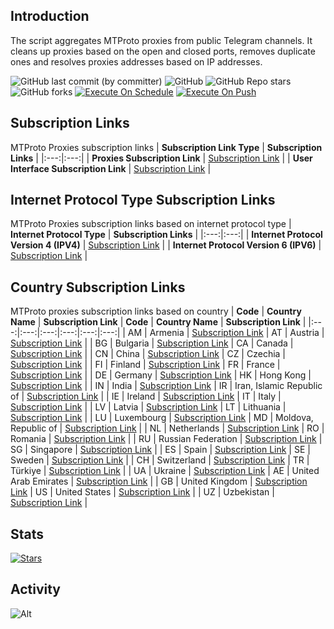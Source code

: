 ## Introduction
The script aggregates MTProto proxies from public Telegram channels. It cleans up proxies based on the open and closed ports, removes duplicate ones and resolves proxies addresses based on IP addresses.

![GitHub last commit (by committer)](https://img.shields.io/github/last-commit/soroushmirzaei/telegram-proxies-collector?label=Last%20Commit&color=%2338914b)
![GitHub](https://img.shields.io/github/license/soroushmirzaei/telegram-proxies-collector?label=License&color=yellow)
![GitHub Repo stars](https://img.shields.io/github/stars/soroushmirzaei/telegram-proxies-collector?label=Stars&color=red&style=flat)
![GitHub forks](https://img.shields.io/github/forks/soroushmirzaei/telegram-proxies-collector?label=Forks&color=blue&style=flat)
[![Execute On Schedule](https://github.com/soroushmirzaei/telegram-proxies-collector/actions/workflows/schedule.yml/badge.svg)](https://github.com/soroushmirzaei/telegram-proxies-collector/actions/workflows/schedule.yml)
[![Execute On Push](https://github.com/soroushmirzaei/telegram-proxies-collector/actions/workflows/push.yml/badge.svg)](https://github.com/soroushmirzaei/telegram-proxies-collector/actions/workflows/push.yml)

## Subscription Links
MTProto Proxies subscription links
| **Subscription Link Type** | **Subscription Links** |
|:---:|:---:|
| **Proxies Subscription Link** | [Subscription Link](https://raw.githubusercontent.com/soroushmirzaei/telegram-proxies-collector/main/proxies) |
| **User Interface Subscription Link** | [Subscription Link](https://soroushmirzaei.github.io/telegram-proxies-collector) |

## Internet Protocol Type Subscription Links
MTProto Proxies subscription links based on internet protocol type
| **Internet Protocol Type** | **Subscription Links** |
|:---:|:---:|
| **Internet Protocol Version 4 (IPV4)** | [Subscription Link](https://raw.githubusercontent.com/soroushmirzaei/telegram-proxies-collector/main/layers/ipv4) |
| **Internet Protocol Version 6 (IPV6)** | [Subscription Link](https://raw.githubusercontent.com/soroushmirzaei/telegram-proxies-collector/main/layers/ipv6) |

## Country Subscription Links
MTProto proxies subscription links based on country
| **Code** | **Country Name** | **Subscription Link** | **Code** | **Country Name** | **Subscription Link** |
|:---:|:---:|:---:|:---:|:---:|:---:|
| AM | Armenia | [Subscription Link](https://raw.githubusercontent.com/soroushmirzaei/telegram-proxies-collector/main/countries/am/proxies) | AT | Austria | [Subscription Link](https://raw.githubusercontent.com/soroushmirzaei/telegram-proxies-collector/main/countries/at/proxies) |
| BG | Bulgaria | [Subscription Link](https://raw.githubusercontent.com/soroushmirzaei/telegram-proxies-collector/main/countries/bg/proxies) | CA | Canada | [Subscription Link](https://raw.githubusercontent.com/soroushmirzaei/telegram-proxies-collector/main/countries/ca/proxies) |
| CN | China | [Subscription Link](https://raw.githubusercontent.com/soroushmirzaei/telegram-proxies-collector/main/countries/cn/proxies) | CZ | Czechia | [Subscription Link](https://raw.githubusercontent.com/soroushmirzaei/telegram-proxies-collector/main/countries/cz/proxies) |
| FI | Finland | [Subscription Link](https://raw.githubusercontent.com/soroushmirzaei/telegram-proxies-collector/main/countries/fi/proxies) | FR | France | [Subscription Link](https://raw.githubusercontent.com/soroushmirzaei/telegram-proxies-collector/main/countries/fr/proxies) |
| DE | Germany | [Subscription Link](https://raw.githubusercontent.com/soroushmirzaei/telegram-proxies-collector/main/countries/de/proxies) | HK | Hong Kong | [Subscription Link](https://raw.githubusercontent.com/soroushmirzaei/telegram-proxies-collector/main/countries/hk/proxies) |
| IN | India | [Subscription Link](https://raw.githubusercontent.com/soroushmirzaei/telegram-proxies-collector/main/countries/in/proxies) | IR | Iran, Islamic Republic of | [Subscription Link](https://raw.githubusercontent.com/soroushmirzaei/telegram-proxies-collector/main/countries/ir/proxies) |
| IE | Ireland | [Subscription Link](https://raw.githubusercontent.com/soroushmirzaei/telegram-proxies-collector/main/countries/ie/proxies) | IT | Italy | [Subscription Link](https://raw.githubusercontent.com/soroushmirzaei/telegram-proxies-collector/main/countries/it/proxies) |
| LV | Latvia | [Subscription Link](https://raw.githubusercontent.com/soroushmirzaei/telegram-proxies-collector/main/countries/lv/proxies) | LT | Lithuania | [Subscription Link](https://raw.githubusercontent.com/soroushmirzaei/telegram-proxies-collector/main/countries/lt/proxies) |
| LU | Luxembourg | [Subscription Link](https://raw.githubusercontent.com/soroushmirzaei/telegram-proxies-collector/main/countries/lu/proxies) | MD | Moldova, Republic of | [Subscription Link](https://raw.githubusercontent.com/soroushmirzaei/telegram-proxies-collector/main/countries/md/proxies) |
| NL | Netherlands | [Subscription Link](https://raw.githubusercontent.com/soroushmirzaei/telegram-proxies-collector/main/countries/nl/proxies) | RO | Romania | [Subscription Link](https://raw.githubusercontent.com/soroushmirzaei/telegram-proxies-collector/main/countries/ro/proxies) |
| RU | Russian Federation | [Subscription Link](https://raw.githubusercontent.com/soroushmirzaei/telegram-proxies-collector/main/countries/ru/proxies) | SG | Singapore | [Subscription Link](https://raw.githubusercontent.com/soroushmirzaei/telegram-proxies-collector/main/countries/sg/proxies) |
| ES | Spain | [Subscription Link](https://raw.githubusercontent.com/soroushmirzaei/telegram-proxies-collector/main/countries/es/proxies) | SE | Sweden | [Subscription Link](https://raw.githubusercontent.com/soroushmirzaei/telegram-proxies-collector/main/countries/se/proxies) |
| CH | Switzerland | [Subscription Link](https://raw.githubusercontent.com/soroushmirzaei/telegram-proxies-collector/main/countries/ch/proxies) | TR | Türkiye | [Subscription Link](https://raw.githubusercontent.com/soroushmirzaei/telegram-proxies-collector/main/countries/tr/proxies) |
| UA | Ukraine | [Subscription Link](https://raw.githubusercontent.com/soroushmirzaei/telegram-proxies-collector/main/countries/ua/proxies) | AE | United Arab Emirates | [Subscription Link](https://raw.githubusercontent.com/soroushmirzaei/telegram-proxies-collector/main/countries/ae/proxies) |
| GB | United Kingdom | [Subscription Link](https://raw.githubusercontent.com/soroushmirzaei/telegram-proxies-collector/main/countries/gb/proxies) | US | United States | [Subscription Link](https://raw.githubusercontent.com/soroushmirzaei/telegram-proxies-collector/main/countries/us/proxies) |
| UZ | Uzbekistan | [Subscription Link](https://raw.githubusercontent.com/soroushmirzaei/telegram-proxies-collector/main/countries/uz/proxies) |
## Stats
[![Stars](https://starchart.cc/soroushmirzaei/telegram-proxies-collector.svg?variant=adaptive)](https://starchart.cc/soroushmirzaei/telegram-proxies-collector)
## Activity
![Alt](https://repobeats.axiom.co/api/embed/150be6bfa1829ba8ec007b139002968bedad293e.svg "Repobeats analytics image")